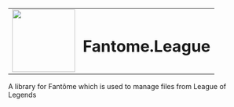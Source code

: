 <table>
  <tbody>
    <tr>
      <td><img width=128 height=128 src="https://i.imgur.com/qHBUCXp.png"></td>
      <td><h1>Fantome.League</h1></td>
    </tr>
  </tbody>
</table>
A library for Fantôme which is used to manage files from League of Legends
